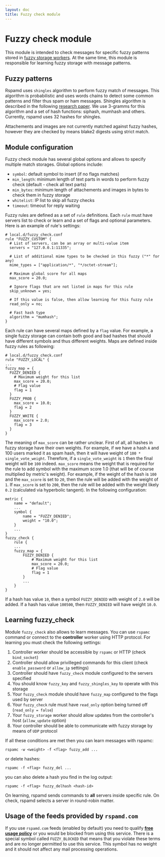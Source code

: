 ```yaml
---
layout: doc
title: Fuzzy check module
---
```

# Fuzzy check module

This module is intended to check messages for specific fuzzy patterns stored in
[fuzzy storage workers](../workers/fuzzy_storage.html). At the same time, this module
is responsible for learning fuzzy storage with message patterns.

## Fuzzy patterns

Rspamd uses `shingles` algorithm to perform fuzzy match of messages. This algorithm
is probabilistic and uses words chains to detect some common patterns and filter
thus spam or ham messages. Shingles algorithm is described in the following 
[research paper](http://dl.acm.org/citation.cfm?id=283370). We use 3-gramms for this
algorithm and a set of hash functions: siphash, mumhash and others. Currently,
rspamd uses 32 hashes for shingles.

Attachements and images are not currently matched against fuzzy hashes, however they
are checked by means blake2 digests using strict match.

## Module configuration

Fuzzy check module has several global options and allows to specify multiple match
storages. Global options include:

- `symbol`: default symbol to insert (if no flags matches)
- `min_length`: minimum length of text parts in words to perform fuzzy check (default - check all text parts)
- `min_bytes`: minimum length of attachements and images in bytes to check them in fuzzy storage
- `whitelist`: IP list to skip all fuzzy checks
- `timeout`: timeout for reply waiting

Fuzzy rules are defined as a set of `rule` definitions. Each `rule` must have servers
list to check or learn and a set of flags and optional parameters. Here is an example of
rule's settings:

~~~ucl
# local.d/fuzzy_check.conf
rule "FUZZY_CUSTOM" {
  # List of servers, can be an array or multi-value item
  servers = "127.0.0.1:11335";

  # List of additional mime types to be checked in this fuzzy ("*" for any)
  mime_types = ["application/*", "*/octet-stream"];

  # Maximum global score for all maps
  max_score = 20.0;

  # Ignore flags that are not listed in maps for this rule
  skip_unknown = yes;

  # If this value is false, then allow learning for this fuzzy rule
  read_only = no;

  # Fast hash type
  algorithm = "mumhash";
}
~~~

Each rule can have several maps defined by a `flag` value. For example, a single
fuzzy storage can contain both good and bad hashes that should have different symbols
and thus different weights. Maps are defined inside fuzzy rules as following:

~~~ucl
# local.d/fuzzy_check.conf
rule "FUZZY_LOCAL" {
...
fuzzy_map = {
  FUZZY_DENIED {
    # Maximum weight for this list
    max_score = 20.0;
    # Flag value
    flag = 1
  }
  FUZZY_PROB {
    max_score = 10.0;
    flag = 2
  }
  FUZZY_WHITE {
    max_score = 2.0;
    flag = 3
  }
}
~~~

The meaning of `max_score` can be rather unclear. First of all, all hashes in
fuzzy storage have their own weights. For example, if we have a hash `A` and 100 users
marked it as spam hash, then it will have weight of `100 * single_vote_weight`.
Therefore, if a `single_vote_weight` is `1` then the final weight will be `100` indeed.
`max_score` means the weight that is required for the rule to add symbol with the maximum
score 1.0 (that will be of course multiplied by metric's weight).
For example, if the weight of the hash is `100` and the `max_score` is set to `20`,
then the rule will be added with the weight of `1`. If `max_score` is set to `200`,
then the rule will be added with the weight likely `0.2` (calculated via hyperbolic tangent).
In the following configuration:

~~~ucl
metric {
	name = "default";
	...
	symbol {
		name = "FUZZY_DENIED";
		weight = "10.0";
	}
	...
}
fuzzy_check {
	rule {
	...
	fuzzy_map = {
		FUZZY_DENIED {
			# Maximum weight for this list
			max_score = 20.0;
			# Flag value
			flag = 1
        }
        ...
    }
}
~~~

If a hash has value `10`, then a symbol `FUZZY_DENIED` with weight of `2.0` will be added.
If a hash has value `100500`, then `FUZZY_DENIED` will have weight `10.0`.

## Learning fuzzy_check

Module `fuzzy_check` also allows to learn messages. You can use `rspamc` command or
connect to the **controller** worker using HTTP protocol. For learning you must check 
the following settings:

1. Controller worker should be accessible by `rspamc` or HTTP (check `bind_socket`)
2. Controller should allow privilleged commands for this client (check `enable_password` or `allow_ip` settings)
3. Controller should have `fuzzy_check` module configured to the servers specified
4. You should know `fuzzy_key` and `fuzzy_shingles_key` to operate with this storage
5. Your `fuzzy_check` module should have `fuzzy_map` configured to the flags used by server
6. Your `fuzzy_check` rule must have `read_only` option being turned off (`read_only = false`)
7. Your `fuzzy_storage` worker should allow updates from the controller's host (`allow_update` option)
8. Your controller should be able to communicate with fuzzy storage by means of `UDP` protocol

If all these conditions are met then you can learn messages with rspamc:

	rspamc -w <weight> -f <flag> fuzzy_add ...

or delete hashes:

	rspamc -f <flag> fuzzy_del ...

you can also delete a hash you find in the log output:

	rspamc -f <flag> fuzzy_delhash <hash-id>

On learning, rspamd sends commands to **all** servers inside specific rule. On check,
rspamd selects a server in round-robin matter.

## Usage of the feeds provided by `rspamd.com`

If you use `rspamd.com` feeds (enabled by default) you need to qualify [**free usage policy**](https://rspamd.com/doc/usage_policy.html) or you would be blocked from using this service. There is a special symbol called `FUZZY_BLOCKED` that means that you violate these terms and are no longer permitted to use this service. This symbol has no weight and it should not affect any mail processing operations.